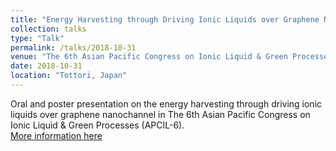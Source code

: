 ```yaml
---
title: "Energy Harvesting through Driving Ionic Liquids over Graphene Nanochannel"
collection: talks
type: "Talk"
permalink: /talks/2018-10-31
venue: "The 6th Asian Pacific Congress on Ionic Liquid & Green Processes (APCIL-6)"
date: 2018-10-31
location: "Tottori, Japan"
---
```


Oral and poster presentation on the energy harvesting through driving ionic liquids over graphene nanochannel in The 6th Asian Pacific Congress on Ionic Liquid & Green Processes (APCIL-6).<br>
[More information here](https://yongjiguan.github.io/files/2018-3.pdf)
